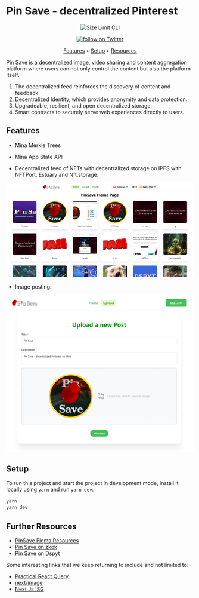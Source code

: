# Pin Save - decentralized Pinterest

<p align="center">
  <img src="https://raw.githubusercontent.com/Pfed-prog/Dspyt-NFTs-EVM/assets/PinSaveL.png" alt="Size Limit CLI" width="738" >
</p>

<p align="center">
    <a href="https://twitter.com/intent/follow?screen_name=pinsav3">
        <img src="https://img.shields.io/twitter/follow/pinsav3?style=social"
            alt="follow on Twitter"></a>
</p>

<div align="center">

[Features](#features) •
[Setup](#setup) •
[Resources](#further-resources)

</div>

Pin Save is a decentralized image, video sharing and content aggregation platform where users can not only control the content but also the platform itself.

1. The decentralized feed reinforces the discovery of content and feedback.
2. Decentralized Identity, which provides anonymity and data protection.
3. Upgradeable, resilient, and open decentralized storage.
4. Smart contracts to securely serve web experiences directly to users.

## Features

- Mina Merkle Trees

- Mina App State API

- Decentralized feed of NFTs with decentralized storage on IPFS with NFTPort, Estuary and Nft.storage:

![decentralized feed](https://github.com/Pfed-prog/Dspyt-NFTs-EVM/blob/master/assets/feed.png)

- Image posting:

![Upload](https://github.com/Pfed-prog/Dspyt-NFTs-EVM/blob/master/assets/upload.png)

## Setup

To run this project and start the project in development mode, install it locally using `yarn` and run `yarn dev`:

```bash
yarn
yarn dev
```

## Further Resources

- [PinSave Figma Resources](https://www.figma.com/community/file/1102944149244783025)
- [Pin Save on zkok](https://zkok.io/mina/pin-save/)
- [Pin Save on Dspyt](https://dspyt.com/PinSave)

Some interesting links that we keep returning to include and not limited to:

- [Practical React Query](https://tkdodo.eu/blog/practical-react-query)
- [next/image](https://nextjs.org/docs/api-reference/next/image)
- [Next Js ISG](https://nextjs.org/docs/basic-features/data-fetching/incremental-static-regeneration)
